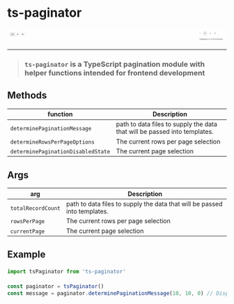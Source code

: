 # ts-paginator
![ts-paginator](./assets/Screenshot%202023-03-17%20at%2012.27.49.png)
***

> ### `ts-paginator` is a TypeScript pagination module with helper functions intended for frontend development

## Methods

| function | Description |
| ------ | ----------- |
| `determinePaginationMessage`   | path to data files to supply the data that will be passed into templates. |
| `determineRowsPerPageOptions` | The current rows per page selection |
| `determinePaginationDisabledState`    | The current page selection |


## Args

| arg | Description |
| ------ | ----------- |
| `totalRecordCount`   | path to data files to supply the data that will be passed into templates. |
| `rowsPerPage` | The current rows per page selection |
| `currentPage`    | The current page selection |


## Example

```js
import tsPaginator from 'ts-paginator'

const paginator = tsPaginator()
const message = paginator.determinePaginationMessage(10, 10, 0) // Displaying 1 to 10 of 10 records
```